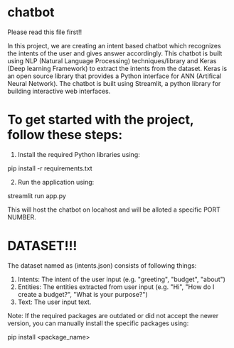 # chatbot
Please read this file first!!

In this project, we are creating an intent based chatbot which recognizes the intents of the user and gives answer accordingly. This chatbot is built using NLP (Natural Language Processing) techniques/library and Keras (Deep learning Framework) to extract the intents from the dataset. Keras is an open source library that provides a Python interface for ANN (Artifical Neural Network). The chatbot is built using Streamlit, a python library for building interactive web interfaces. 

# To get started with the project, follow these steps:

1. Install the required Python libraries using:

pip install -r requirements.txt

2. Run the application using:

streamlit run app.py

This will host the chatbot on locahost and will be alloted a specific PORT NUMBER. 


# DATASET!!!

The dataset named as (intents.json) consists of following things:

1. Intents: The intent of the user input (e.g. "greeting", "budget", "about")
2. Entities: The entities extracted from user input (e.g. "Hi", "How do I create a budget?", "What is your purpose?")
3. Text: The user input text.

Note: If the required packages are outdated or did not accept the newer version, you can manually install the specific packages using: 

pip install <package_name>